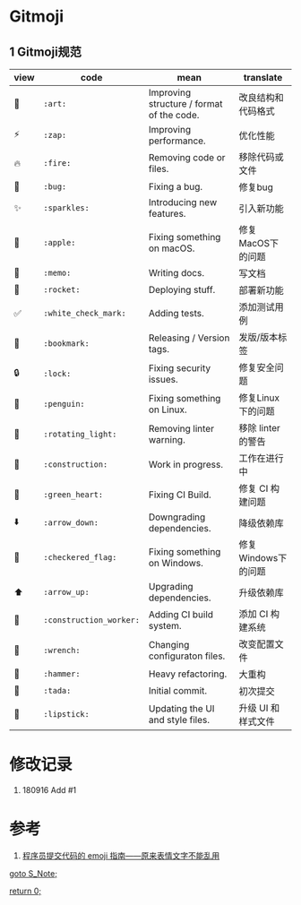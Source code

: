 # Gitmoji
## 1 Gitmoji规范
|view|code|mean|translate|
|---|---|---|---|
|:art:|`:art:`|Improving structure / format of the code.|改良结构和代码格式|
|:zap:|`:zap:`|Improving performance.|优化性能|
|:fire:|`:fire:`|Removing code or files.|移除代码或文件|
|:bug:|`:bug:`|Fixing a bug.|修复bug|
|:sparkles:|`:sparkles:`|Introducing new features.|引入新功能|
|:apple:|`:apple:`|Fixing something on macOS.|修复MacOS下的问题|
|:memo:|`:memo:`|Writing docs.|写文档|
|:rocket:|`:rocket:`|Deploying stuff.|部署新功能|
|:white_check_mark:|`:white_check_mark:`|Adding tests.|添加测试用例|
|:bookmark:|`:bookmark:`|Releasing / Version tags.|发版/版本标签|
|:lock:|`:lock:`|Fixing security issues.|修复安全问题|
|:penguin:|`:penguin:`|Fixing something on Linux.|修复Linux下的问题|
|:rotating_light:|`:rotating_light:`|Removing linter warning.|移除 linter 的警告|
|:construction:|`:construction:`|Work in progress.|工作在进行中|
|:green_heart:|`:green_heart:`|Fixing CI Build.|修复 CI 构建问题|
|:arrow_down:|`:arrow_down:`|Downgrading dependencies.|降级依赖库|
|:checkered_flag:|`:checkered_flag:`|Fixing something on Windows.|修复Windows下的问题|
|:arrow_up:|`:arrow_up:`|Upgrading dependencies.|升级依赖库|
|:construction_worker:|`:construction_worker:`|Adding CI build system.|添加 CI 构建系统|
|:wrench:|`:wrench:`|Changing configuraton files.|改变配置文件|
|:hammer:|`:hammer:`|Heavy refactoring.|大重构|
|:tada:|`:tada:`|Initial commit.|初次提交|
|:lipstick:|`:lipstick:`|Updating the UI and style files.|升级 UI 和样式文件|

# 修改记录
1. 180916 Add #1

# 参考
1. [程序员提交代码的 emoji 指南——原来表情文字不能乱用](https://www.h5jun.com/post/gitmoji.html)

[goto S_Note;](../README.md)

[return 0;](#gitmoji)
